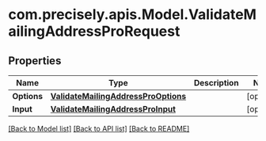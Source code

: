 # com.precisely.apis.Model.ValidateMailingAddressProRequest
## Properties

Name | Type | Description | Notes
------------ | ------------- | ------------- | -------------
**Options** | [**ValidateMailingAddressProOptions**](ValidateMailingAddressProOptions.md) |  | [optional] 
**Input** | [**ValidateMailingAddressProInput**](ValidateMailingAddressProInput.md) |  | [optional] 

[[Back to Model list]](../README.md#documentation-for-models) [[Back to API list]](../README.md#documentation-for-api-endpoints) [[Back to README]](../README.md)

